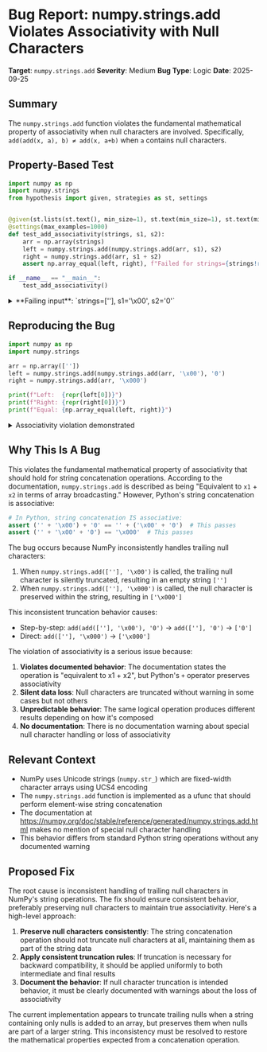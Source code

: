 # Bug Report: numpy.strings.add Violates Associativity with Null Characters

**Target**: `numpy.strings.add`
**Severity**: Medium
**Bug Type**: Logic
**Date**: 2025-09-25

## Summary

The `numpy.strings.add` function violates the fundamental mathematical property of associativity when null characters are involved. Specifically, `add(add(x, a), b) ≠ add(x, a+b)` when `a` contains null characters.

## Property-Based Test

```python
import numpy as np
import numpy.strings
from hypothesis import given, strategies as st, settings


@given(st.lists(st.text(), min_size=1), st.text(min_size=1), st.text(min_size=1))
@settings(max_examples=1000)
def test_add_associativity(strings, s1, s2):
    arr = np.array(strings)
    left = numpy.strings.add(numpy.strings.add(arr, s1), s2)
    right = numpy.strings.add(arr, s1 + s2)
    assert np.array_equal(left, right), f"Failed for strings={strings!r}, s1={s1!r}, s2={s2!r}"

if __name__ == "__main__":
    test_add_associativity()
```

<details>

<summary>
**Failing input**: `strings=[''], s1='\x00', s2='0'`
</summary>
```
Traceback (most recent call last):
  File "/home/npc/pbt/agentic-pbt/worker_/44/hypo.py", line 15, in <module>
    test_add_associativity()
    ~~~~~~~~~~~~~~~~~~~~~~^^
  File "/home/npc/pbt/agentic-pbt/worker_/44/hypo.py", line 7, in test_add_associativity
    @settings(max_examples=1000)
                   ^^^
  File "/home/npc/miniconda/lib/python3.13/site-packages/hypothesis/core.py", line 2124, in wrapped_test
    raise the_error_hypothesis_found
  File "/home/npc/pbt/agentic-pbt/worker_/44/hypo.py", line 12, in test_add_associativity
    assert np.array_equal(left, right), f"Failed for strings={strings!r}, s1={s1!r}, s2={s2!r}"
           ~~~~~~~~~~~~~~^^^^^^^^^^^^^
AssertionError: Failed for strings=[''], s1='\x00', s2='0'
Falsifying example: test_add_associativity(
    strings=[''],
    s1='\x00',
    s2='0',
)
```
</details>

## Reproducing the Bug

```python
import numpy as np
import numpy.strings

arr = np.array([''])
left = numpy.strings.add(numpy.strings.add(arr, '\x00'), '0')
right = numpy.strings.add(arr, '\x000')

print(f"Left:  {repr(left[0])}")
print(f"Right: {repr(right[0])}")
print(f"Equal: {np.array_equal(left, right)}")
```

<details>

<summary>
Associativity violation demonstrated
</summary>
```
Left:  np.str_('0')
Right: np.str_('\x000')
Equal: False
```
</details>

## Why This Is A Bug

This violates the fundamental mathematical property of associativity that should hold for string concatenation operations. According to the documentation, `numpy.strings.add` is described as being "Equivalent to `x1` + `x2` in terms of array broadcasting." However, Python's string concatenation is associative:

```python
# In Python, string concatenation IS associative:
assert ('' + '\x00') + '0' == '' + ('\x00' + '0')  # This passes
assert ('' + '\x00' + '0') == '\x000'  # This passes
```

The bug occurs because NumPy inconsistently handles trailing null characters:
1. When `numpy.strings.add([''], '\x00')` is called, the trailing null character is silently truncated, resulting in an empty string `['']`
2. When `numpy.strings.add([''], '\x000')` is called, the null character is preserved within the string, resulting in `['\x000']`

This inconsistent truncation behavior causes:
- Step-by-step: `add(add([''], '\x00'), '0')` → `add([''], '0')` → `['0']`
- Direct: `add([''], '\x000')` → `['\x000']`

The violation of associativity is a serious issue because:
1. **Violates documented behavior**: The documentation states the operation is "equivalent to x1 + x2", but Python's `+` operator preserves associativity
2. **Silent data loss**: Null characters are truncated without warning in some cases but not others
3. **Unpredictable behavior**: The same logical operation produces different results depending on how it's composed
4. **No documentation**: There is no documentation warning about special null character handling or loss of associativity

## Relevant Context

- NumPy uses Unicode strings (`numpy.str_`) which are fixed-width character arrays using UCS4 encoding
- The `numpy.strings.add` function is implemented as a ufunc that should perform element-wise string concatenation
- The documentation at https://numpy.org/doc/stable/reference/generated/numpy.strings.add.html makes no mention of special null character handling
- This behavior differs from standard Python string operations without any documented warning

## Proposed Fix

The root cause is inconsistent handling of trailing null characters in NumPy's string operations. The fix should ensure consistent behavior, preferably preserving null characters to maintain true associativity. Here's a high-level approach:

1. **Preserve null characters consistently**: The string concatenation operation should not truncate null characters at all, maintaining them as part of the string data
2. **Apply consistent truncation rules**: If truncation is necessary for backward compatibility, it should be applied uniformly to both intermediate and final results
3. **Document the behavior**: If null character truncation is intended behavior, it must be clearly documented with warnings about the loss of associativity

The current implementation appears to truncate trailing nulls when a string containing only nulls is added to an array, but preserves them when nulls are part of a larger string. This inconsistency must be resolved to restore the mathematical properties expected from a concatenation operation.